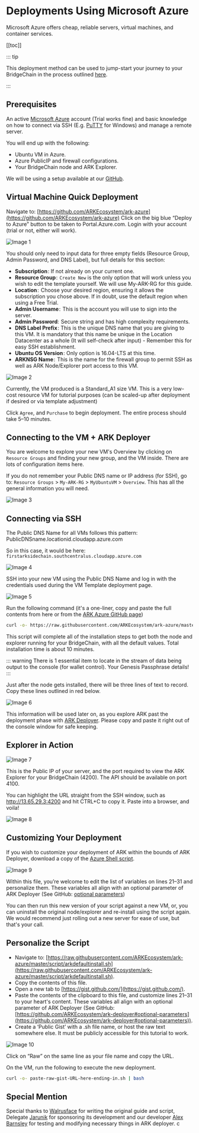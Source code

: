 # Deployments Using Microsoft Azure

Microsoft Azure offers cheap, reliable servers, virtual machines, and container services.

[[toc]]

::: tip

This deployment method can be used to jump-start your journey to your BridgeChain in the process outlined [here](/deployer/deployer.html).

:::

## Prerequisites

An active [Microsoft Azure](https://azure.microsoft.com/en-us/) account (Trial works fine) and basic knowledge on how to connect via SSH (E.g. [PuTTY](https://www.putty.org/) for Windows) and manage a remote server.

You will end up with the following:

- Ubuntu VM in Azure.
- Azure PublicIP and firewall configurations.
- Your BridgeChain node and ARK Explorer.

We will be using a setup available at our [GitHub](https://github.com/ARKEcosystem/ark-azure).

## Virtual Machine Quick Deployment

Navigate to: [https://github.com/ARKEcosystem/ark-azure](https://github.com/ARKEcosystem/ark-azure)
Click on the big blue “Deploy to Azure” button to be taken to Portal.Azure.com. Login with your account (trial or not, either will work).

![Image 1](./assets/setup-with-azure/1.jpeg)

You should only need to input data for three empty fields (Resource Group, Admin Password, and DNS Label), but full details for this section:

- **Subscription** : If not already on your current one.
- **Resource Group** :  `Create New` is the only option that will work unless you wish to edit the template yourself. We will use My-ARK-RG for this guide.
- **Location** :  Choose your desired region, ensuring it allows the subscription you chose above. If in doubt, use the default region when using a Free Trial.
- **Admin Username** :  This is the account you will use to sign into the server.
- **Admin Password**:  Secure string and has high complexity requirements.
- **DNS Label Prefix** : This is the unique DNS name that you are giving to this VM. It is mandatory that this name be unique in the Location Datacenter as a whole (It will self-check after input) - Remember this for easy SSH establishment.
- **Ubuntu OS Version** : Only option is 16.04-LTS at this time.
- **ARKNSG Name** :  This is the name for the firewall group to permit SSH as well as ARK Node/Explorer port access to this VM.

![Image 2](./assets/setup-with-azure/2.png)

Currently, the VM produced is a Standard_A1 size VM. This is a very low-cost resource VM for tutorial purposes (can be scaled-up after deployment if desired or via template adjustment)

Click `Agree`, and `Purchase` to begin deployment. The entire process should take 5–10 minutes.

## Connecting to the VM + ARK Deployer

You are welcome to explore your new VM's Overview by clicking on `Resource Groups` and finding your new group, and the VM inside. There are lots of configuration items here.

If you do not remember your Public DNS name or IP address (for SSH), go to: `Resource Groups` > `My-ARK-RG` > `MyUbuntuVM` > `Overview`. This has all the general information you will need.

![Image 3](./assets/setup-with-azure/3.jpeg)

## Connecting via SSH

The Public DNS Name for all VMs follows this pattern:
PublicDNSname.locationid.cloudapp.azure.com

So in this case, it would be here: `firstarksidechain.southcentralus.cloudapp.azure.com`

![Image 4](./assets/setup-with-azure/4.png)

SSH into your new VM using the Public DNS Name and log in with the credentials used during the VM Template deployment page.

![Image 5](./assets/setup-with-azure/5.png)

Run the following command (it's a one-liner, copy and paste the full contents from here or from the [ARK Azure GitHub page](https://github.com/ARKEcosystem/ark-azure))

```bash
curl -o- https://raw.githubusercontent.com/ARKEcosystem/ark-azure/master/script/arkdefaultinstall.sh | bash
```

This script will complete all of the installation steps to get both the node and explorer running for your BridgeChain, with all the default values. Total installation time is about 10 minutes.

::: warning
There is 1 essential item to locate in the stream of data being output to the console (for wallet control). Your Genesis Passphrase details!
:::

Just after the node gets installed, there will be three lines of text to record. Copy these lines outlined in red below.

![Image 6](./assets/setup-with-azure/6.jpeg)

This information will be used later on, as you explore ARK past the deployment phase with [ARK Deployer](https://github.com/ARKEcosystem/ark-deployer). Please copy and paste it right out of the console window for safe keeping.

## Explorer in Action

![Image 7](./assets/setup-with-azure/7.png)

This is the Public IP of your server, and the port required to view the ARK Explorer for your BridgeChain (4200). The API should be available on port 4100.

You can highlight the URL straight from the SSH window, such as http://13.65.29.3:4200 and hit CTRL+C to copy it. Paste into a browser, and voila!

![Image 8](./assets/setup-with-azure/8.png)

## Customizing Your Deployment

If you wish to customize your deployment of ARK within the bounds of ARK Deployer, download a copy of the [Azure Shell script](https://raw.githubusercontent.com/ARKEcosystem/ark-azure/master/script/arkdefaultinstall.sh).

![Image 9](./assets/setup-with-azure/9.png)

Within this file, you’re welcome to edit the list of variables on lines 21–31 and personalize them. These variables all align with an optional parameter of ARK Deployer (See GitHub: [optional parameters](https://github.com/ARKEcosystem/ark-deployer#optional-parameters))

You can then run this new version of your script against a new VM, or, you can uninstall the original node/explorer and re-install using the script again. We would recommend just rolling out a new server for ease of use, but that's your call.

## Personalize the Script

- Navigate to: [https://raw.githubusercontent.com/ARKEcosystem/ark-azure/master/script/arkdefaultinstall.sh](https://raw.githubusercontent.com/ARKEcosystem/ark-azure/master/script/arkdefaultinstall.sh).
- Copy the contents of this file.
- Open a new tab to [https://gist.github.com/](https://gist.github.com/).
- Paste the contents of the clipboard to this file, and customize lines 21–31 to your heart's content. These variables all align with an optional parameter of ARK Deployer (See GitHub: [https://github.com/ARKEcosystem/ark-deployer#optional-parameters](https://github.com/ARKEcosystem/ark-deployer#optional-parameters)).
- Create a ‘Public Gist’ with a .sh file name, or host the raw text somewhere else. It must be publicly accessible for this tutorial to work.

![Image 10](./assets/setup-with-azure/10.jpeg)

Click on “Raw” on the same line as your file name and copy the URL.

On the VM, run the following to execute the new deployment.

```bash
curl -o- paste-raw-gist-URL-here-ending-in.sh | bash
```

## Special Mention

Special thanks to [Walrusface](https://medium.com/@walrusface) for writing the original guide and script, Delegate [Jarunik](https://medium.com/@jarunik) for sponsoring its development and our developer [Alex Barnsley](https://medium.com/@alexbarnsley) for testing and modifying necessary things in ARK deployer.
c
